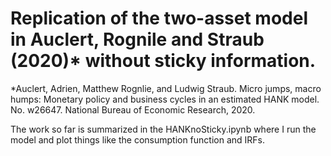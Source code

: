 # Replication of the two-asset model in Auclert, Rognile and Straub  (2020)* without sticky information.

*Auclert, Adrien, Matthew Rognlie, and Ludwig Straub. Micro jumps, macro humps: Monetary policy and business cycles in an estimated HANK model. No. w26647. National Bureau of Economic Research, 2020.

The work so far is summarized in the HANKnoSticky.ipynb where I run the model and plot things like the consumption function and IRFs.